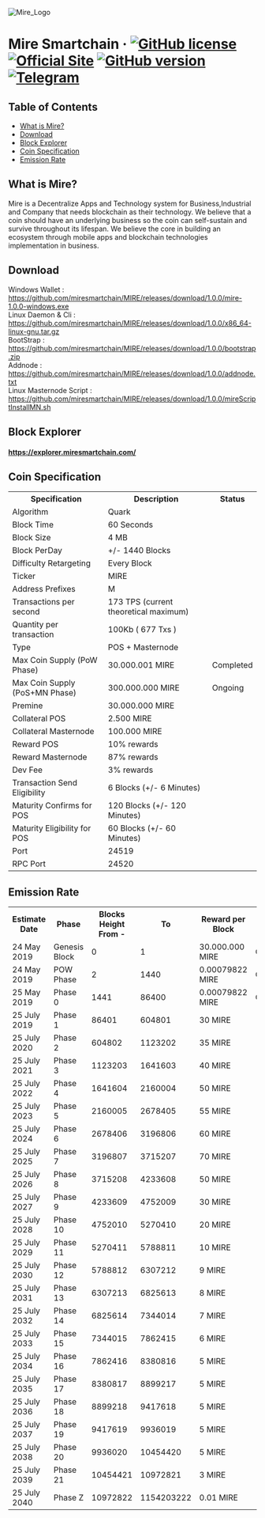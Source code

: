 ![Mire_Logo](https://s4.aconvert.com/convert/p3r68-cdx67/cbz9w-p13z7.svg)

Mire Smartchain
&middot;
[![GitHub license](https://img.shields.io/badge/license-MIT-brightgreen.svg)](https://github.com/miresmartchain/MIRE/blob/master/COPYING) 
[![Official Site](https://img.shields.io/badge/Official-Website-brightgreen.svg)](https://miresmartchain.com)
[![GitHub version](https://img.shields.io/badge/version-1.0.0-brightgreen.svg)](https://github.com/miresmartchain/MIRE)
[![Telegram](https://img.shields.io/badge/Telegram-ChatNow-brightgreen.svg)](https://t.me/Mireindonesia)
=====

## Table of Contents
- [What is Mire?](#What-is-Mire?)
- [Download](#Download)
- [Block Explorer](#Block-Explorer)
- [Coin Specification](#Coin-Specification)
- [Emission Rate](#Emission-Rate)


<a name="What-is-Mire?"></a>
## What is Mire?
Mire is a Decentralize Apps and Technology system for Business,Industrial and Company that needs blockchain as their technology.
We believe that a coin should have an underlying business so the coin can self-sustain and survive throughout its lifespan.
We believe the core in building an ecosystem through mobile apps and blockchain technologies implementation in business.
<br />

<a name="Download"></a>
## Download
Windows Wallet : https://github.com/miresmartchain/MIRE/releases/download/1.0.0/mire-1.0.0-windows.exe<br />
Linux Daemon & Cli : https://github.com/miresmartchain/MIRE/releases/download/1.0.0/x86_64-linux-gnu.tar.gz<br />
BootStrap : https://github.com/miresmartchain/MIRE/releases/download/1.0.0/bootstrap.zip<br />
Addnode : https://github.com/miresmartchain/MIRE/releases/download/1.0.0/addnode.txt<br />
Linux Masternode Script : https://github.com/miresmartchain/MIRE/releases/download/1.0.0/mireScriptInstallMN.sh
<br />

<a name="Block-Explorer"></a>
## Block Explorer
#### https://explorer.miresmartchain.com/

<a name="Coin-Specification"></a>
## Coin Specification
<table>
<th>Specification</th><th>Description</th><th>Status</th>
<tr><td>Algorithm</td><td>Quark</td><td></td></tr>
<tr><td>Block Time</td><td>60 Seconds</td><td></td></tr>
<tr><td>Block Size</td><td>4 MB</td><td></td></tr>
<tr><td>Block PerDay</td><td>+/- 1440 Blocks</td><td></td></tr>
<tr><td>Difficulty Retargeting</td><td>Every Block</td><td></td></tr>
<tr><td>Ticker</td><td>MIRE</td><td></td></tr>
<tr><td>Address Prefixes</td><td>M</td><td></td></tr>
<tr><td>Transactions per second</td><td>173 TPS (current theoretical maximum)</td><td></td></tr>
<tr><td>Quantity per transaction</td><td>100Kb ( 677 Txs )</td><td></td></tr>
<tr><td>Type</td><td>POS + Masternode</td><td></td></tr>
<tr><td>Max Coin Supply (PoW Phase)</td><td>30.000.001 MIRE</td><td>Completed</td></tr>
<tr><td>Max Coin Supply (PoS+MN Phase)</td><td>300.000.000 MIRE</td><td>Ongoing</td></tr>
<tr><td>Premine</td><td>30.000.000 MIRE</td><td></td></tr>
<tr><td>Collateral POS</td><td>2.500 MIRE</td><td></td></tr>
<tr><td>Collateral Masternode</td><td>100.000 MIRE</td><td></td></tr>
<tr><td>Reward POS</td><td>10% rewards</td><td></td></tr>
<tr><td>Reward Masternode</td><td>87% rewards</td><td></td></tr>
<tr><td>Dev Fee</td><td>3% rewards</td><td></td></tr>
<tr><td>Transaction Send Eligibility</td><td>6 Blocks (+/- 6 Minutes)</td><td></td></tr>
<tr><td>Maturity Confirms for POS</td><td>120 Blocks (+/- 120 Minutes)</td><td></td></tr>
<tr><td>Maturity Eligibility for POS</td><td>60 Blocks (+/- 60 Minutes)</td><td></td></tr>
<tr><td>Port</td><td>24519</td><td></td></tr>
<tr><td>RPC Port</td><td>24520</td><td></td></tr>
</table>

<a name="Emission-Rate"></a>
## Emission Rate
<table>
<th>Estimate Date</th><th>Phase</th><th>Blocks Height From -</th><th>To</th><th>Reward per Block</th><th>Status</th>
<tr><td>24 May 2019</td><td>Genesis Block</td><td>0</td><td>1</td><td>30.000.000 MIRE</td><td>Completed</td></tr>
<tr><td>24 May 2019</td><td>POW Phase</td><td>2</td><td>1440</td><td>0.00079822 MIRE</td><td>Completed</td></tr>
<tr><td>25 May 2019</td><td>Phase 0</td><td>1441</td><td>86400</td><td>0.00079822 MIRE</td><td>Ongoing</td></tr>
<tr><td>25 July 2019</td><td>Phase 1</td><td>86401</td><td>604801</td><td>30 MIRE</td><td></td></tr>
<tr><td>25 July 2020</td><td>Phase 2</td><td>604802</td><td>1123202</td><td>35 MIRE</td><td></td></tr>
<tr><td>25 July 2021</td><td>Phase 3</td><td>1123203</td><td>1641603</td><td>40 MIRE</td><td></td></tr>
<tr><td>25 July 2022</td><td>Phase 4</td><td>1641604</td><td>2160004</td><td>50 MIRE</td><td></td></tr>
<tr><td>25 July 2023</td><td>Phase 5</td><td>2160005</td><td>2678405</td><td>55 MIRE</td><td></td></tr>
<tr><td>25 July 2024</td><td>Phase 6</td><td>2678406</td><td>3196806</td><td>60 MIRE</td><td></td></tr>
<tr><td>25 July 2025</td><td>Phase 7</td><td>3196807</td><td>3715207</td><td>70 MIRE</td><td></td></tr>
<tr><td>25 July 2026</td><td>Phase 8</td><td>3715208</td><td>4233608</td><td>50 MIRE</td><td></td></tr>
<tr><td>25 July 2027</td><td>Phase 9</td><td>4233609</td><td>4752009</td><td>30 MIRE</td><td></td></tr>
<tr><td>25 July 2028</td><td>Phase 10</td><td>4752010</td><td>5270410</td><td>20 MIRE</td><td></td></tr>
<tr><td>25 July 2029</td><td>Phase 11</td><td>5270411</td><td>5788811</td><td>10 MIRE</td><td></td></tr>
<tr><td>25 July 2030</td><td>Phase 12</td><td>5788812</td><td>6307212</td><td>9 MIRE</td><td></td></tr>
<tr><td>25 July 2031</td><td>Phase 13</td><td>6307213</td><td>6825613</td><td>8 MIRE</td><td></td></tr>
<tr><td>25 July 2032</td><td>Phase 14</td><td>6825614</td><td>7344014</td><td>7 MIRE</td><td></td></tr>
<tr><td>25 July 2033</td><td>Phase 15</td><td>7344015</td><td>7862415</td><td>6 MIRE</td><td></td></tr>
<tr><td>25 July 2034</td><td>Phase 16</td><td>7862416</td><td>8380816</td><td>5 MIRE</td><td></td></tr>
<tr><td>25 July 2035</td><td>Phase 17</td><td>8380817</td><td>8899217</td><td>5 MIRE</td><td></td></tr>
<tr><td>25 July 2036</td><td>Phase 18</td><td>8899218</td><td>9417618</td><td>5 MIRE</td><td></td></tr>
<tr><td>25 July 2037</td><td>Phase 19</td><td>9417619</td><td>9936019</td><td>5 MIRE</td><td></td></tr>
<tr><td>25 July 2038</td><td>Phase 20</td><td>9936020</td><td>10454420</td><td>5 MIRE</td><td></td></tr>
<tr><td>25 July 2039</td><td>Phase 21</td><td>10454421</td><td>10972821</td><td>3 MIRE</td><td></td></tr>
<tr><td>25 July 2040</td><td>Phase Z</td><td>10972822</td><td>1154203222</td><td>0.01 MIRE</td><td></td></tr>
</table>
